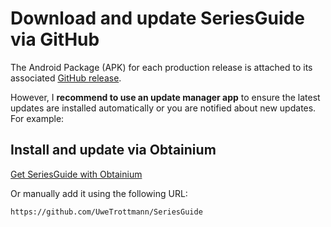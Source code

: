 # Download and update SeriesGuide via GitHub

The Android Package (APK) for each production release is attached to its associated 
[GitHub release](https://github.com/UweTrottmann/SeriesGuide/releases/latest).

However, I **recommend to use an update manager app** to ensure the latest updates are installed
automatically or you are notified about new updates. For example:

## Install and update via Obtainium

[Get SeriesGuide with Obtainium](https://apps.obtainium.imranr.dev/redirect.html?r=obtainium://add/https://github.com/UweTrottmann/SeriesGuide)

Or manually add it using the following URL:

```text
https://github.com/UweTrottmann/SeriesGuide
```
